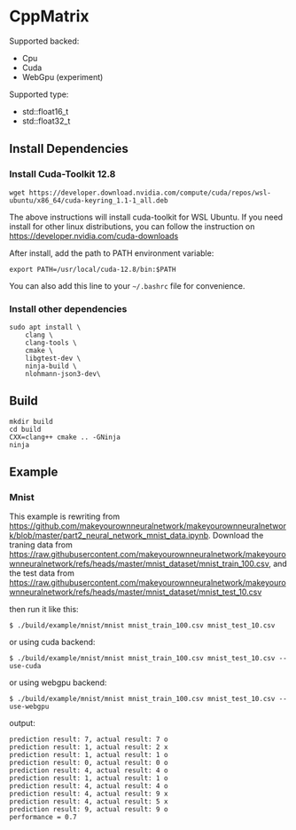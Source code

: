CppMatrix
==
Supported backed:

* Cpu
* Cuda
* WebGpu (experiment)

Supported type:

* std::float16_t
* std::float32_t

## Install Dependencies
### Install Cuda-Toolkit 12.8

    wget https://developer.download.nvidia.com/compute/cuda/repos/wsl-ubuntu/x86_64/cuda-keyring_1.1-1_all.deb

The above instructions will install cuda-toolkit for WSL Ubuntu. If you need install for other linux distributions,
you can follow the instruction on https://developer.nvidia.com/cuda-downloads

After install, add the path to PATH environment variable:

    export PATH=/usr/local/cuda-12.8/bin:$PATH

You can also add this line to your `~/.bashrc` file for convenience.  

### Install other dependencies
    sudo apt install \
        clang \
        clang-tools \
        cmake \
        libgtest-dev \
        ninja-build \
        nlohmann-json3-dev\

## Build

    mkdir build
    cd build
    CXX=clang++ cmake .. -GNinja
    ninja

## Example

### Mnist
This example is rewriting from https://github.com/makeyourownneuralnetwork/makeyourownneuralnetwork/blob/master/part2_neural_network_mnist_data.ipynb.
Download the traning data from https://raw.githubusercontent.com/makeyourownneuralnetwork/makeyourownneuralnetwork/refs/heads/master/mnist_dataset/mnist_train_100.csv,
and the test data from https://raw.githubusercontent.com/makeyourownneuralnetwork/makeyourownneuralnetwork/refs/heads/master/mnist_dataset/mnist_test_10.csv

then run it like this:

    $ ./build/example/mnist/mnist mnist_train_100.csv mnist_test_10.csv

or using cuda backend:

    $ ./build/example/mnist/mnist mnist_train_100.csv mnist_test_10.csv --use-cuda

or using webgpu backend:

    $ ./build/example/mnist/mnist mnist_train_100.csv mnist_test_10.csv --use-webgpu

output:

    prediction result: 7, actual result: 7 o
    prediction result: 1, actual result: 2 x
    prediction result: 1, actual result: 1 o
    prediction result: 0, actual result: 0 o
    prediction result: 4, actual result: 4 o
    prediction result: 1, actual result: 1 o
    prediction result: 4, actual result: 4 o
    prediction result: 4, actual result: 9 x
    prediction result: 4, actual result: 5 x
    prediction result: 9, actual result: 9 o
    performance = 0.7

